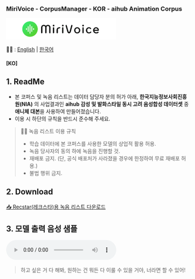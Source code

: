### MiriVoice - CorpusManager - KOR - aihub Animation Corpus
<img src="..\..\..\Misc\title.png" height="57"/>

📜🧐 :
[English](README.md) | [한국어](README-ko.md)
#### [KO]

## 1. ReadMe
- 본 코퍼스 및 녹음 리스트는 데이터 담당자 분의 허가 아래, **한국지능정보사회진흥원(NIA)** 의 사업결과인 **aihub 감성 및 발화스타일 동시 고려 음성합성 데이터셋** 중 **애니체 대본**을 사용하여 만들어졌습니다.
- 이용 시 하단의 규칙을 반드시 준수해 주세요.

> 👨‍⚖️ 녹음 리스트 이용 규칙
> - 학습 데이터에 본 코퍼스를 사용한 모델의 상업적 활용 허용.
> - 녹음 당사자의 동의 하에 녹음을 진행할 것.
> - 재배포 금지. (단, 공식 배포처가 사라졌을 경우에 한정하여 무료 재배포 허용.)
> - 불법 행위 금지.

## 2. Download
[📥 Recstar(레크스타)용 녹음 리스트 다운로드](https://github.com/EX3exp/MiriVoiceSupport-CorpusManager/releases/latest/download/KOR-AA_reclist_for_recstar.zip)

## 3. 모델 출력 음성 샘플

<audio src="Misc\sample_miri.wav" controls preload></audio>

> 하고 싶은 거 다 해봐, 원하는 건 뭐든 다 이룰 수 있을 거야, 너라면 할 수 있어!

